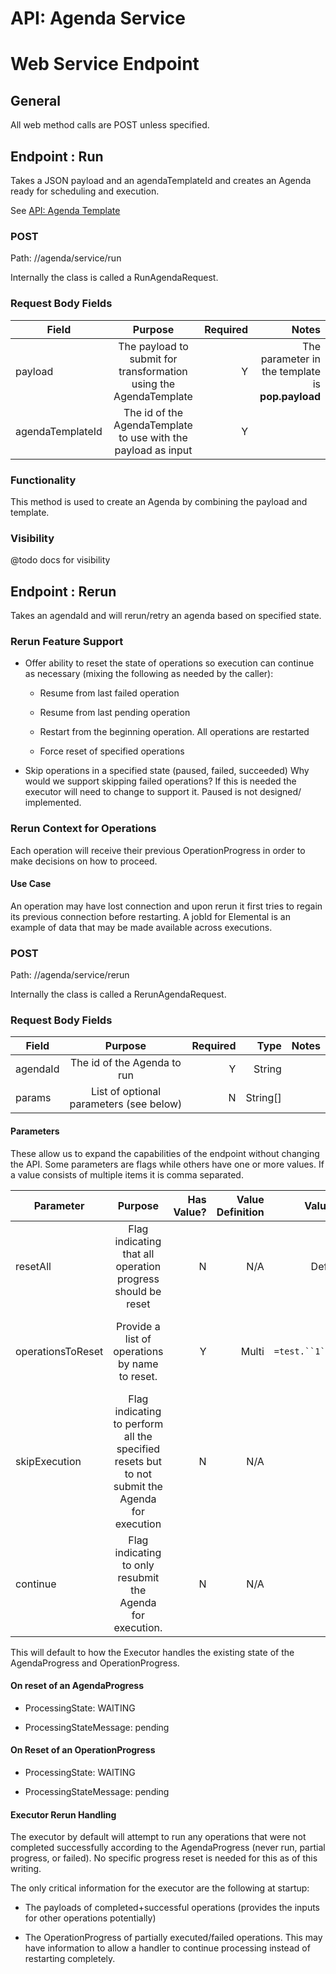 API: Agenda Service
====================

Web Service Endpoint
====================

General
-------

All web method calls are POST unless specified.

Endpoint : Run
-----------------

Takes a JSON payload and an agendaTemplateId and creates an Agenda ready for scheduling and execution.

See [API: Agenda Template](AgendaTemplateAPI)

### POST

Path: /<stagename>/agenda/service/run

Internally the class is called a RunAgendaRequest.

### Request Body Fields
| Field        | Purpose        | Required  | Notes |
| ------------- |:-------------:| -----:| -----:|
| payload | The payload to submit for transformation using the AgendaTemplate | Y | The parameter in the template is **pop.payload** |
| agendaTemplateId | The id of the AgendaTemplate to use with the payload as input | Y |

### Functionality

This method is used to create an Agenda by combining the payload and template.

### Visibility

@todo docs for visibility

Endpoint : Rerun
-------------------

Takes an agendaId and will rerun/retry an agenda based on specified state.

### Rerun Feature Support

*   Offer ability to reset the state of operations so execution can continue as necessary (mixing the following as needed by the caller):

    *   Resume from last failed operation

    *   Resume from last pending operation

    *   Restart from the beginning operation. All operations are restarted

    *   Force reset of specified operations

*   Skip operations in a specified state (paused, failed, succeeded) Why would we support skipping failed operations? If this is needed the executor will need to change to support it. Paused is not designed/ implemented.


### Rerun Context for Operations

Each operation will receive their previous OperationProgress in order to make decisions on how to proceed.

#### Use Case

An operation may have lost connection and upon rerun it first tries to regain its previous connection before restarting. A jobId for Elemental is an example of data that may be made available across executions.

### POST

Path: /<stagename>/agenda/service/rerun

Internally the class is called a RerunAgendaRequest.

### Request Body Fields

| Field        | Purpose        | Required  | Type | Notes |
| ------------- |:-------------:| -----:| -----:| -----:|
| agendaId | The id of the Agenda to run | Y | String |
| params | List of optional parameters (see below) | N | String\[\] |

#### Parameters

These allow us to expand the capabilities of the endpoint without changing the API. Some parameters are flags while others have one or more values. If a value consists of multiple items it is comma separated.

| Parameter        | Purpose        | Has Value?  | Value Definition | Value Example | Notes |
| ------------- |:-------------:| -----:| -----:| -----:| -----:|
| resetAll | Flag indicating that all operation progress should be reset | N | N/A | Default action |
| operationsToReset | Provide a list of operations by name to reset. | Y | Multi | `=test.``1``,test.``2` | The operation name in the Agenda is needed, not the full OperationProgress id. |
| skipExecution | Flag indicating to perform all the specified resets but to not submit the Agenda for execution | N | N/A |
| continue | Flag indicating to only resubmit the Agenda for execution. | N | N/A |

This will default to how the Executor handles the existing state of the AgendaProgress and OperationProgress.

#### On reset of an AgendaProgress

*   ProcessingState: WAITING

*   ProcessingStateMessage: pending


#### On Reset of an OperationProgress

*   ProcessingState: WAITING

*   ProcessingStateMessage: pending


#### Executor Rerun Handling

The executor by default will attempt to run any operations that were not completed successfully according to the AgendaProgress (never run, partial progress, or failed). No specific progress reset is needed for this as of this writing.

The only critical information for the executor are the following at startup:

*   The payloads of completed+successful operations (provides the inputs for other operations potentially)

*   The OperationProgress of partially executed/failed operations. This may have information to allow a handler to continue processing instead of restarting completely.
